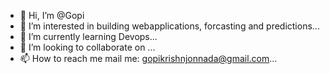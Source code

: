 - 👋 Hi, I’m @Gopi
- 👀 I’m interested in building webapplications, forcasting and predictions...
- 🌱 I’m currently learning Devops...
- 💞️ I’m looking to collaborate on ...
- 📫 How to reach me mail me: gopikrishnjonnada@gmail.com...

<!---
Gopi123kittu/Gopi123kittu is a ✨ special ✨ repository because its `README.md` (this file) appears on your GitHub profile.
You can click the Preview link to take a look at your changes.
--->
